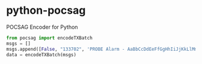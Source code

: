 # python-pocsag
POCSAG Encoder for Python

```python
from pocsag import encodeTXBatch
msgs = []
msgs.append([False, "133702", 'PROBE Alarm - AaBbCcDdEeFfGgHhIiJjKkLlMmNnOoPpQqRrSsTtUuVvWwXxYyZz.:;#!" 0123456789'])
data = encodeTXBatch(msgs)
```
